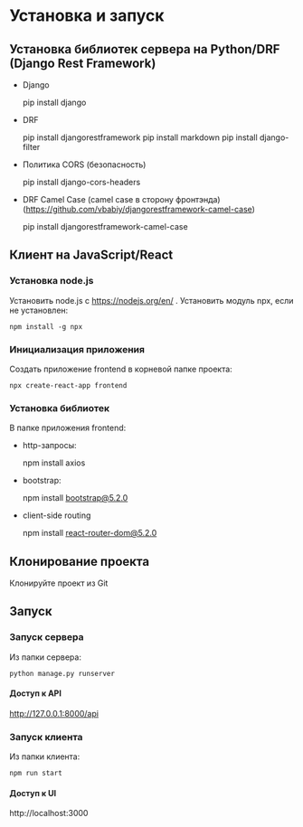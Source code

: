 # Установка и запуск

## Установка библиотек сервера на Python/DRF (Django Rest Framework)
- Django


    pip install django

- DRF


    pip install djangorestframework
    pip install markdown
    pip install django-filter

- Политика CORS (безопасность)


    pip install django-cors-headers

- DRF Camel Case (camel case в сторону фронтэнда) (https://github.com/vbabiy/djangorestframework-camel-case)


    pip install djangorestframework-camel-case

## Клиент на JavaScript/React
### Установка node.js 
Установить node.js с https://nodejs.org/en/ .
Установить модуль npx, если не установлен:

    npm install -g npx
### Инициализация приложения
Создать приложение frontend в корневой папке проекта:

    npx create-react-app frontend
### Установка библиотек
В папке приложения frontend:
- http-запросы:


    npm install axios

- bootstrap:


    npm install bootstrap@5.2.0

- client-side routing


    npm install react-router-dom@5.2.0

## Клонирование проекта
Клонируйте проект из Git 

## Запуск
### Запуск сервера
Из папки сервера:

    python manage.py runserver
#### Доступ к API
http://127.0.0.1:8000/api

### Запуск клиента
Из папки клиента:

    npm run start
#### Доступ к UI
http://localhost:3000
